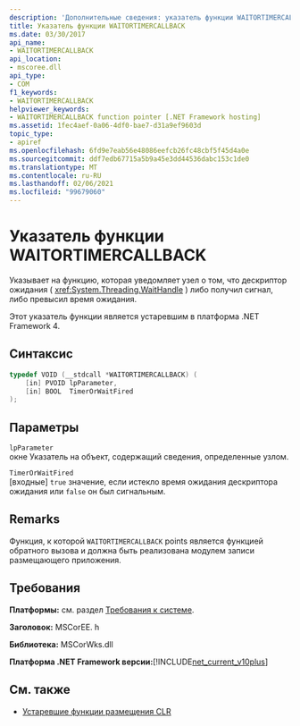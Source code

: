 ```yaml
---
description: 'Дополнительные сведения: указатель функции WAITORTIMERCALLBACK'
title: Указатель функции WAITORTIMERCALLBACK
ms.date: 03/30/2017
api_name:
- WAITORTIMERCALLBACK
api_location:
- mscoree.dll
api_type:
- COM
f1_keywords:
- WAITORTIMERCALLBACK
helpviewer_keywords:
- WAITORTIMERCALLBACK function pointer [.NET Framework hosting]
ms.assetid: 1fec4aef-0a06-4df0-bae7-d31a9ef9603d
topic_type:
- apiref
ms.openlocfilehash: 6fd9e7eab56e48086eefcb26fc48cbf5f45d4a0e
ms.sourcegitcommit: ddf7edb67715a5b9a45e3dd44536dabc153c1de0
ms.translationtype: MT
ms.contentlocale: ru-RU
ms.lasthandoff: 02/06/2021
ms.locfileid: "99679060"
---
```

# <a name="waitortimercallback-function-pointer"></a>Указатель функции WAITORTIMERCALLBACK

Указывает на функцию, которая уведомляет узел о том, что дескриптор ожидания ( <xref:System.Threading.WaitHandle> ) либо получил сигнал, либо превысил время ожидания.  
  
 Этот указатель функции является устаревшим в платформа .NET Framework 4.  
  
## <a name="syntax"></a>Синтаксис  
  
```cpp  
typedef VOID (__stdcall *WAITORTIMERCALLBACK) (  
    [in] PVOID lpParameter,  
    [in] BOOL  TimerOrWaitFired  
);  
```  
  
## <a name="parameters"></a>Параметры  

 `lpParameter`  
 окне Указатель на объект, содержащий сведения, определенные узлом.  
  
 `TimerOrWaitFired`  
 [входные] `true` значение, если истекло время ожидания дескриптора ожидания или `false` он был сигнальным.  
  
## <a name="remarks"></a>Remarks  

 Функция, к которой `WAITORTIMERCALLBACK` points является функцией обратного вызова и должна быть реализована модулем записи размещающего приложения.  
  
## <a name="requirements"></a>Требования  

 **Платформы:** см. раздел [Требования к системе](../../get-started/system-requirements.md).  
  
 **Заголовок:** MSCorEE. h  
  
 **Библиотека:** MSCorWks.dll  
  
 **Платформа .NET Framework версии:**[!INCLUDE[net_current_v10plus](../../../../includes/net-current-v10plus-md.md)]  
  
## <a name="see-also"></a>См. также

- [Устаревшие функции размещения CLR](deprecated-clr-hosting-functions.md)
